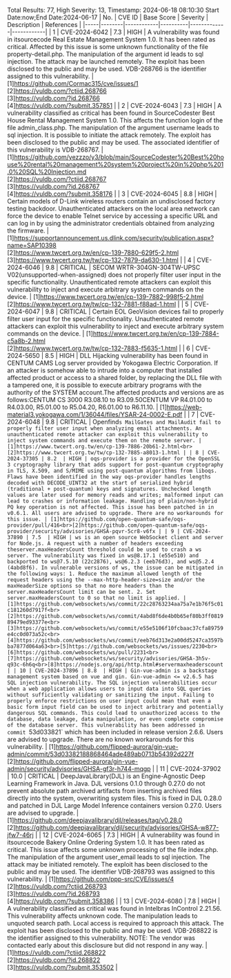 Total Results: 77, High Severity: 13, Timestamp: 2024-06-18 08:10:30
Start Date:now;End Date:2024-06-17
| No. | CVE ID | Base Score | Severity | Description | References |
|-----|--------|------------|----------|-------------|------------|
| 1 | CVE-2024-6042 | 7.3  | HIGH | A vulnerability was found in itsourcecode Real Estate Management System 1.0. It has been rated as critical. Affected by this issue is some unknown functionality of the file property-detail.php. The manipulation of the argument id leads to sql injection. The attack may be launched remotely. The exploit has been disclosed to the public and may be used. VDB-268766 is the identifier assigned to this vulnerability. | [1]https://github.com/Cormac315/cve/issues/1<br>[2]https://vuldb.com/?ctiid.268766<br>[3]https://vuldb.com/?id.268766<br>[4]https://vuldb.com/?submit.357851 |
| 2 | CVE-2024-6043 | 7.3  | HIGH | A vulnerability classified as critical has been found in SourceCodester Best House Rental Management System 1.0. This affects the function login of the file admin_class.php. The manipulation of the argument username leads to sql injection. It is possible to initiate the attack remotely. The exploit has been disclosed to the public and may be used. The associated identifier of this vulnerability is VDB-268767. | [1]https://github.com/yezzzo/y3/blob/main/SourceCodester%20Best%20house%20rental%20management%20system%20project%20in%20php%201.0%20SQL%20Injection.md<br>[2]https://vuldb.com/?ctiid.268767<br>[3]https://vuldb.com/?id.268767<br>[4]https://vuldb.com/?submit.358176 |
| 3 | CVE-2024-6045 | 8.8  | HIGH | Certain models of D-Link wireless routers contain an undisclosed factory testing backdoor. Unauthenticated attackers on the local area network can force the device to enable Telnet service by accessing a specific URL and can log in by using the administrator credentials obtained from analyzing the firmware. | [1]https://supportannouncement.us.dlink.com/security/publication.aspx?name=SAP10398<br>[2]https://www.twcert.org.tw/en/cp-139-7880-629f5-2.html<br>[3]https://www.twcert.org.tw/tw/cp-132-7879-da630-1.html |
| 4 | CVE-2024-6046 | 9.8  | CRITICAL | SECOM WRTR-304GN-304TW-UPSC V02(unsupported-when-assigned) does not properly filter user input in the specific functionality. Unauthenticated remote attackers can exploit this vulnerability to inject and execute arbitrary system commands on the device. | [1]https://www.twcert.org.tw/en/cp-139-7882-998f5-2.html<br>[2]https://www.twcert.org.tw/tw/cp-132-7881-f88ad-1.html |
| 5 | CVE-2024-6047 | 9.8  | CRITICAL | Certain EOL GeoVision devices fail to properly filter user input for the specific functionality. Unauthenticated remote attackers can exploit this vulnerability to inject and execute arbitrary system commands on the device. | [1]https://www.twcert.org.tw/en/cp-139-7884-c5a8b-2.html<br>[2]https://www.twcert.org.tw/tw/cp-132-7883-f5635-1.html |
| 6 | CVE-2024-5650 | 8.5  | HIGH | DLL Hijacking vulnerability has been found in CENTUM CAMS Log server provided by Yokogawa Electric Corporation. If an attacker is somehow able to intrude into a computer that installed affected product or access to a shared folder, by replacing the DLL file with a tampered one, it is possible to execute arbitrary programs with the authority of the SYSTEM account.The affected products and versions are as follows:CENTUM CS 3000 R3.08.10 to R3.09.50CENTUM VP R4.01.00 to R4.03.00, R5.01.00 to R5.04.20, R6.01.00 to R6.11.10. | [1]https://web-material3.yokogawa.com/1/36044/files/YSAR-24-0002-E.pdf |
| 7 | CVE-2024-6048 | 9.8  | CRITICAL | Openfind`s MailGates and MailAudit fail to properly filter user input when analyzing email attachments. An unauthenticated remote attacker can exploit this vulnerability to inject system commands and execute them on the remote server. | [1]https://www.twcert.org.tw/en/cp-139-7886-20b61-2.html<br>[2]https://www.twcert.org.tw/tw/cp-132-7885-a8013-1.html |
| 8 | CVE-2024-37305 | 8.2  | HIGH | oqs-provider is a provider for the OpenSSL 3 cryptography library that adds support for post-quantum cryptography in TLS, X.509, and S/MIME using post-quantum algorithms from liboqs. Flaws have been identified in the way oqs-provider handles lengths decoded with DECODE_UINT32 at the start of serialized hybrid (traditional + post-quantum) keys and signatures. Unchecked length values are later used for memory reads and writes; malformed input can lead to crashes or information leakage. Handling of plain/non-hybrid PQ key operation is not affected. This issue has been patched in in v0.6.1. All users are advised to upgrade. There are no workarounds for this issue. | [1]https://github.com/open-quantum-safe/oqs-provider/pull/416<br>[2]https://github.com/open-quantum-safe/oqs-provider/security/advisories/GHSA-pqvr-5cr8-v6fx |
| 9 | CVE-2024-37890 | 7.5  | HIGH | ws is an open source WebSocket client and server for Node.js. A request with a number of headers exceeding theserver.maxHeadersCount threshold could be used to crash a ws server. The vulnerability was fixed in ws@8.17.1 (e55e510) and backported to ws@7.5.10 (22c2876), ws@6.2.3 (eeb76d3), and ws@5.2.4 (4abd8f6). In vulnerable versions of ws, the issue can be mitigated in the following ways: 1. Reduce the maximum allowed length of the request headers using the --max-http-header-size=size and/or the maxHeaderSize options so that no more headers than the server.maxHeadersCount limit can be sent. 2. Set server.maxHeadersCount to 0 so that no limit is applied. | [1]https://github.com/websockets/ws/commit/22c28763234aa75a7e1b76f5c01c181260d7917f<br>[2]https://github.com/websockets/ws/commit/4abd8f6de4b0b65ef80b3ff081989479ed93377e<br>[3]https://github.com/websockets/ws/commit/e55e5106f10fcbaac37cfa89759e4cc0d073a52c<br>[4]https://github.com/websockets/ws/commit/eeb76d313e2a00dd5247ca3597bba7877d064a63<br>[5]https://github.com/websockets/ws/issues/2230<br>[6]https://github.com/websockets/ws/pull/2231<br>[7]https://github.com/websockets/ws/security/advisories/GHSA-3h5v-q93c-6h6q<br>[8]https://nodejs.org/api/http.html#servermaxheaderscount |
| 10 | CVE-2024-37896 | 8.8  | HIGH | Gin-vue-admin is a backstage management system based on vue and gin. Gin-vue-admin <= v2.6.5 has SQL injection vulnerability. The SQL injection vulnerabilities occur when a web application allows users to input data into SQL queries without sufficiently validating or sanitizing the input. Failing to properly enforce restrictions on user input could mean that even a basic form input field can be used to inject arbitrary and potentially dangerous SQL commands. This could lead to unauthorized access to the database, data leakage, data manipulation, or even complete compromise of the database server. This vulnerability has been addressed in commit `53d033821` which has been included in release version 2.6.6. Users are advised to upgrade. There are no known workarounds for this vulnerability. | [1]https://github.com/flipped-aurora/gin-vue-admin/commit/53d03382188868464ade489ab0713b54392d227f<br>[2]https://github.com/flipped-aurora/gin-vue-admin/security/advisories/GHSA-gf3r-h744-mqgp |
| 11 | CVE-2024-37902 | 10.0  | CRITICAL | DeepJavaLibrary(DJL) is an Engine-Agnostic Deep Learning Framework in Java. DJL versions 0.1.0 through 0.27.0 do not prevent absolute path archived artifacts from inserting archived files directly into the system, overwriting system files. This is fixed in DJL 0.28.0 and patched in DJL Large Model Inference containers version 0.27.0. Users are advised to upgrade. | [1]https://github.com/deepjavalibrary/djl/releases/tag/v0.28.0<br>[2]https://github.com/deepjavalibrary/djl/security/advisories/GHSA-w877-jfw7-46rj |
| 12 | CVE-2024-6065 | 7.3  | HIGH | A vulnerability was found in itsourcecode Bakery Online Ordering System 1.0. It has been rated as critical. This issue affects some unknown processing of the file index.php. The manipulation of the argument user_email leads to sql injection. The attack may be initiated remotely. The exploit has been disclosed to the public and may be used. The identifier VDB-268793 was assigned to this vulnerability. | [1]https://github.com/ppp-src/CVE/issues/4<br>[2]https://vuldb.com/?ctiid.268793<br>[3]https://vuldb.com/?id.268793<br>[4]https://vuldb.com/?submit.358386 |
| 13 | CVE-2024-6080 | 7.8  | HIGH | A vulnerability classified as critical was found in Intelbras InControl 2.21.56. This vulnerability affects unknown code. The manipulation leads to unquoted search path. Local access is required to approach this attack. The exploit has been disclosed to the public and may be used. VDB-268822 is the identifier assigned to this vulnerability. NOTE: The vendor was contacted early about this disclosure but did not respond in any way. | [1]https://vuldb.com/?ctiid.268822<br>[2]https://vuldb.com/?id.268822<br>[3]https://vuldb.com/?submit.353502 |

